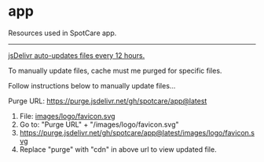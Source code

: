 # app
Resources used in SpotCare app.

---

[jsDelivr auto-updates files every 12 hours.](https://github.com/jsdelivr/jsdelivr/issues/18124)

To manually update files, cache must me purged for specific files.

Follow instructions below to manually update files...

Purge URL: https://purge.jsdelivr.net/gh/spotcare/app@latest

1. File: [images/logo/favicon.svg](spotcare/app/blob/images/logo/favicon.svg)
2. Go to: "Purge URL" + "/images/logo/favicon.svg"
3. https://purge.jsdelivr.net/gh/spotcare/app@latest/images/logo/favicon.svg
4. Replace "purge" with "cdn" in above url to view updated file.
